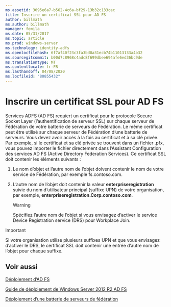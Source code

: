 ```yaml
---
ms.assetid: 3095e6a7-b562-4c6a-bf29-13b32c133cac
title: Inscrire un certificat SSL pour AD FS
author: billmath
ms.author: billmath
manager: femila
ms.date: 05/31/2017
ms.topic: article
ms.prod: windows-server
ms.technology: identity-adfs
ms.openlocfilehash: 6f7af40f23c3fa3bd0a31ecb74b11013133a4b32
ms.sourcegitcommit: b00d7c8968c4adc8f699dbee694afe6ed36bc9de
ms.translationtype: MT
ms.contentlocale: fr-FR
ms.lasthandoff: 04/08/2020
ms.locfileid: "80855432"
---
```

# <a name="enroll-an-ssl-certificate-for-ad-fs"></a>Inscrire un certificat SSL pour AD FS

Services ADFS \(AD FS\) requiert un certificat pour le protocole Secure Socket Layer \(l’authentification de serveur SSL\) sur chaque serveur de Fédération de votre batterie de serveurs de Fédération. Le même certificat peut être utilisé sur chaque serveur de Fédération d’une batterie de serveurs. Vous devez avoir accès à la fois au certificat et à sa clé privée. Par exemple, si le certificat et sa clé privée se trouvent dans un fichier .pfx, vous pouvez importer le fichier directement dans l’Assistant Configuration des services AD FS (Active Directory Federation Services). Ce certificat SSL doit contenir les éléments suivants :  
  
1.  Le nom d’objet et l’autre nom de l’objet doivent contenir le nom de votre service de Fédération, par exemple fs.contoso.com.  
  
2.  L’autre nom de l’objet doit contenir la valeur **enterpriseregistration** suivie du nom d’utilisateur principal \(suffixe UPN\) de votre organisation, par exemple, **enterpriseregistration.Corp.contoso.com**.  
  
    > [!WARNING]  
    > Spécifiez l’autre nom de l’objet si vous envisagez d’activer le service Device Registration service \(DRS\) pour Workplace Join.  
  
> [!IMPORTANT]  
> Si votre organisation utilise plusieurs suffixes UPN et que vous envisagez d’activer le DRS, le certificat SSL doit contenir une entrée d’autre nom de l’objet pour chaque suffixe.  
  
## <a name="see-also"></a>Voir aussi
[Déploiement d’AD FS](../../ad-fs/AD-FS-Deployment.md)  

[Guide de déploiement de Windows Server 2012 R2 AD FS](../../ad-fs/deployment/Windows-Server-2012-R2-AD-FS-Deployment-Guide.md)  
 
[Déploiement d’une batterie de serveurs de fédération](../../ad-fs/deployment/Deploying-a-Federation-Server-Farm.md)  
  
  

